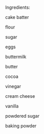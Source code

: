 Ingredients:

cake batter

flour

sugar

eggs

buttermilk

butter

cocoa

vinegar

cream cheese 

vanilla

powdered sugar

baking powder